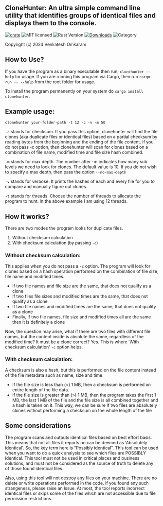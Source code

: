 ## CloneHunter: An ultra simple command line utility that identifies groups of identical files and displays them to the console.

[![crate][crate-image]][crate-link]
![MIT licensed][license-image]
![Rust Version][rustc-image]
[![Downloads][downloads-image]][crate-link]
![Category][category-image]

Copyright (c) 2024 Venkatesh Omkaram


## How to Use?
If you have the program as a binary executable then run, `clonehunter --help` for usage. 
If you are running this program via Cargo, then run `cargo run -- --help` from the root folder for usage.

To install the program permanently on your system do `cargo install clonehunter`.

## Example usage:
 ```
clonehunter your-folder-path -t 12 -c -v -m 50
 ```
`-c` stands for checksum. If you pass this option, clonehunter will find the file clones (aka duplicate files or identical files) based on a partial checksum by reading bytes from the beginning and the ending of the file content.
If you do not pass -c option, then clonehunter will scan for clones based on a combination of file name, modified time and file size hash combined.

`-m` stands for max depth. The number after -m indicates how many sub levels we need to look for clones. The default value is 10. If you do not wish to specify a max depth, then pass the option `--no-max-depth`

`-v` stands for verbose. It prints the hashes of each and every file for you to compare and manually figure out clones.

`-t` stands for threads. Choose the number of threads to allocate the program to hunt. In the above example I am using 12 threads.

## How it works?
There are two modes the program looks for duplicate files.
1. Without checksum calculation
2. With checksum calculation (by passing `-c`)

### Without checksum calculation: 
This applies when you do not pass a `-c` option. The program will look for clones based on a hash operation performed on the combination of file size, file name and modified times.
- If two file names and file size are the same, that does not qualify as a clone
- If two files file sizes and modified times are the same, that does not qualify as a clone
- If two file names and modified times are the same, that does not qualify as a clone
- Finally, if two file names, file size and modified times all are the same then it is definitely a clone

Now, the question may arise, what if there are two files with different file names, but the content inside is absolute the same, regardless of the modified time? It must be a clone correct? Yes. This is where 'With checksum calculation' `-c` option helps.

### With checksum calculation:
A checksum is also a hash, but this is performed on the file content instead of the file metadata such as name, size and time.

- If the file size is less than (<) 1 MB, then a checksum is performed on entire length of the file data.
- If the file size is greater than (>) 1 MB, then the program takes the first 1 MB, the last 1 MB of the file and the file size is all combined together and a hash is taken on it. This way, we can be sure if two files are absolutely clones without performing a checksum on the whole length of the file



## Some considerations
The program scans and outputs identical files based on best effort basis. This means that not all files it reports on can be deemed as 'Absolutely identical'. So, the key term here is "Possibly identical". This tool can be used when you want to do a quick analysis to see which files are POSSIBLY identical. This tool must not be used in critical places and business solutions, and must not be considered as the source of truth to delete any of those found identical files.

Also, using this tool will not destroy any files on your machine. There are no delete or write operations performed in the code. If you found any such strangeness, please raise an Issue. At most, the tool reports incorrect identical files or skips some of the files which are not accessible due to file permission restrictions.

[//]: # (badges)

[crate-image]: https://img.shields.io/crates/v/clonehunter.svg
[crate-link]: https://crates.io/crates/clonehunter
[license-image]: https://img.shields.io/badge/License-MIT_or_Apache_2.0-yellow.svg
[rustc-image]: https://img.shields.io/badge/rustc-1.75+-blue.svg
[downloads-image]: https://img.shields.io/crates/d/clonehunter.svg
[category-image]: https://img.shields.io/badge/category-Duplicate_Files_Finder-darkred.svg
